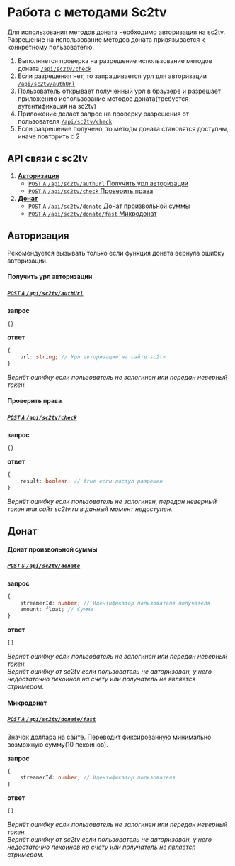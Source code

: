 Работа с методами Sc2tv
=======================

Для использования методов доната необходимо авторизация на sc2tv.
Разрешение на использование методов доната привязывается к конкретному пользователю.

1. Выполняется проверка на разрешение использование методов доната [`/api/sc2tv/check`](#Проверить-права)
2. Если разрешения нет, то запрашивается урл для авторизации [`/api/sc2tv/authUrl`](#Получить-урл-авторизации)
3. Пользователь открывает полученный урл в браузере и разрешает приложению использование методов доната(требуется аутентификация на sc2tv)
4. Приложение делает запрос на проверку разрешения от пользователя [`/api/sc2tv/check`](#Проверить-права)
5. Если разрешение получено, то методы доната становятся доступны, иначе повторить с 2


API связи с sc2tv
------------------
1. [**Авторизация**](#Авторизация)
    - [`POST` `A` `/api/sc2tv/authUrl` Получить урл авторизации](#Получить-урл-авторизации)
    - [`POST` `A` `/api/sc2tv/check` Проверить права](#Проверить-права)
2. [**Донат**](#Донат)
    - [`POST` `A` `/api/sc2tv/donate` Донат произвольной суммы](#Донат-произвольной-суммы)
    - [`POST` `A` `/api/sc2tv/donate/fast` Микродонат](#Микродонат)


## Авторизация

Рекомендуется вызывать только если функция доната вернула ошибку авторизации.


#### Получить урл авторизации
##### [`POST` `A` `/api/sc2tv/authUrl`](http://funstream.tv/api/sc2tv/authUrl)
**запрос**
```ts
{}
```
**ответ**
```ts
{
    url: string; // Урл авторизации на сайте sc2tv
}
```
*Вернёт ошибку если пользователь не залогинен или передан неверный токен.*


####  Проверить права
##### [`POST` `A` `/api/sc2tv/check`](http://funstream.tv/api/sc2tv/check)
**запрос**
```ts
{}
```
**ответ**
```ts
{
    result: boolean; // true если доступ разрешен
}
```
*Вернёт ошибку если пользователь не залогинен, передан неверный токен или сайт sc2tv.ru в данный момент недоступен.*


## Донат

#### Донат произвольной суммы
##### [`POST` `S` `/api/sc2tv/donate`](http://funstream.tv/api/sc2tv/donate)
**запрос**
```ts
{
    streamerId: number; // Идентификатор пользователя получателя
    amount: float; // Сумма
}
```
**ответ**
```ts
[]
```
*Вернёт ошибку если пользователь не залогинен или передан неверный токен.*  
*Вернёт ошибку от sc2tv если пользователь не авторизован, у него недостаточно пекоинов на счету или получатель не является стримером.*


#### Микродонат
##### [`POST` `A` `/api/sc2tv/donate/fast`](http://funstream.tv/api/sc2tv/donate/fast)

Значок доллара на сайте. Переводит фиксированную минимально возможную сумму(10 пекоинов).

**запрос**
```ts
{
    streamerId: number; // Идентификатор пользователя
}
```
**ответ**
```ts
[]
```
*Вернёт ошибку если пользователь не залогинен или передан неверный токен.*  
*Вернёт ошибку от sc2tv если пользователь не авторизован, у него недостаточно пекоинов на счету или получатель не является стримером.*
